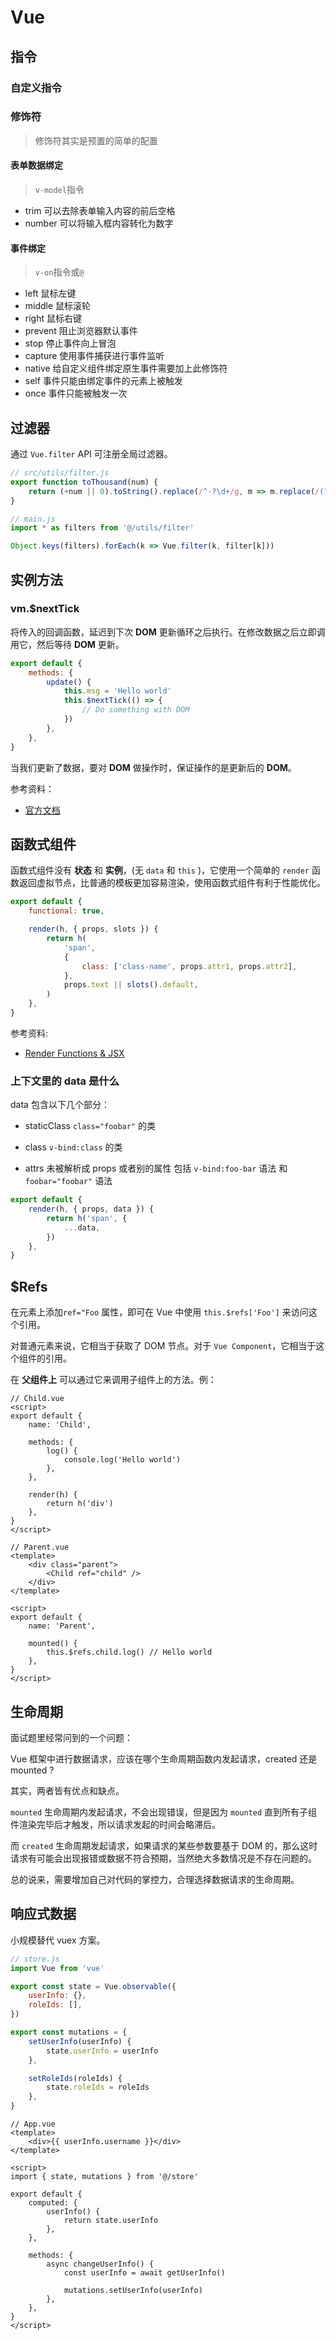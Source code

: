 # Vue

## 指令

### 自定义指令

### 修饰符

> 修饰符其实是预置的简单的配置

#### 表单数据绑定

> `v-model`指令

-   trim 可以去除表单输入内容的前后空格
-   number 可以将输入框内容转化为数字

#### 事件绑定

> `v-on`指令或`@`

-   left 鼠标左键
-   middle 鼠标滚轮
-   right 鼠标右键
-   prevent 阻止浏览器默认事件
-   stop 停止事件向上冒泡
-   capture 使用事件捕获进行事件监听
-   native 给自定义组件绑定原生事件需要加上此修饰符
-   self 事件只能由绑定事件的元素上被触发
-   once 事件只能被触发一次

## 过滤器

通过 `Vue.filter` API 可注册全局过滤器。

```js
// src/utils/filter.js
export function toThousand(num) {
    return (+num || 0).toString().replace(/^-?\d+/g, m => m.replace(/(?=(?!\b)(\d{3})+$)/g, ','))
}
```

```js
// main.js
import * as filters from '@/utils/filter'

Object.keys(filters).forEach(k => Vue.filter(k, filter[k]))
```

## 实例方法

### vm.\$nextTick

将传入的回调函数，延迟到下次 **DOM** 更新循环之后执行。在修改数据之后立即调用它，然后等待 **DOM** 更新。

```js
export default {
    methods: {
        update() {
            this.msg = 'Hello world'
            this.$nextTick(() => {
                // Do something with DOM
            })
        },
    },
}
```

当我们更新了数据，要对 **DOM** 做操作时，保证操作的是更新后的 **DOM**。

参考资料：

-   [官方文档](https://cn.vuejs.org/v2/api/#vm-nextTick)

## 函数式组件

函数式组件没有 **状态** 和 **实例**，(无 `data` 和 `this` )，它使用一个简单的 `render` 函数返回虚拟节点，比普通的模板更加容易渲染，使用函数式组件有利于性能优化。

```js
export default {
    functional: true,

    render(h, { props, slots }) {
        return h(
            'span',
            {
                class: ['class-name', props.attr1, props.attr2],
            },
            props.text || slots().default,
        )
    },
}
```

参考资料:

-   [Render Functions & JSX](https://vuejs.org/v2/guide/render-function.html)

### 上下文里的 data 是什么

data 包含以下几个部分：

-   staticClass `class="foobar"` 的类

-   class `v-bind:class` 的类

-   attrs 未被解析成 props 或者别的属性 包括 `v-bind:foo-bar` 语法 和 `foobar="foobar"` 语法

```js
export default {
    render(h, { props, data }) {
        return h('span', {
            ...data,
        })
    },
}
```

## \$Refs

在元素上添加`ref="Foo` 属性，即可在 Vue 中使用 `this.$refs['Foo']` 来访问这个引用。

对普通元素来说，它相当于获取了 DOM 节点。对于 `Vue Component`，它相当于这个组件的引用。

在 **父组件上** 可以通过它来调用子组件上的方法。例：

```vue
// Child.vue
<script>
export default {
    name: 'Child',

    methods: {
        log() {
            console.log('Hello world')
        },
    },

    render(h) {
        return h('div')
    },
}
</script>

// Parent.vue
<template>
    <div class="parent">
        <Child ref="child" />
    </div>
</template>

<script>
export default {
    name: 'Parent',

    mounted() {
        this.$refs.child.log() // Hello world
    },
}
</script>
```

## 生命周期

面试题里经常问到的一个问题：

Vue 框架中进行数据请求，应该在哪个生命周期函数内发起请求，created 还是 mounted ?

其实，两者皆有优点和缺点。

`mounted` 生命周期内发起请求，不会出现错误，但是因为 `mounted` 直到所有子组件渲染完毕后才触发，所以请求发起的时间会略滞后。

而 `created` 生命周期发起请求，如果请求的某些参数要基于 DOM 的，那么这时请求有可能会出现报错或数据不符合预期，当然绝大多数情况是不存在问题的。

总的说来，需要增加自己对代码的掌控力，合理选择数据请求的生命周期。

## 响应式数据

小规模替代 vuex 方案。

```js
// store.js
import Vue from 'vue'

export const state = Vue.observable({
    userInfo: {},
    roleIds: [],
})

export const mutations = {
    setUserInfo(userInfo) {
        state.userInfo = userInfo
    },

    setRoleIds(roleIds) {
        state.roleIds = roleIds
    },
}
```

```vue
// App.vue
<template>
    <div>{{ userInfo.username }}</div>
</template>

<script>
import { state, mutations } from '@/store'

export default {
    computed: {
        userInfo() {
            return state.userInfo
        },
    },

    methods: {
        async changeUserInfo() {
            const userInfo = await getUserInfo()

            mutations.setUserInfo(userInfo)
        },
    },
}
</script>
```

